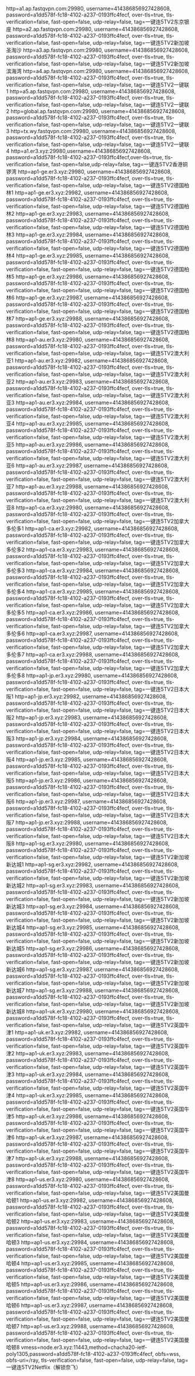 http=a1.ap.fastqvpn.com:29980, username=414386856927428608, password=a1dd578f-fc18-4102-a237-0193ffc4fecf, over-tls=true, tls-verification=false, fast-open=false, udp-relay=false, tag=一键连5TV2东京银座
http=a2.ap.fastqvpn.com:29980, username=414386856927428608, password=a1dd578f-fc18-4102-a237-0193ffc4fecf, over-tls=true, tls-verification=false, fast-open=false, udp-relay=false, tag=一键连5TV2新加坡圣淘沙
http=a3.ap.fastqvpn.com:29980, username=414386856927428608, password=a1dd578f-fc18-4102-a237-0193ffc4fecf, over-tls=true, tls-verification=false, fast-open=false, udp-relay=false, tag=一键连5TV2新加坡滨海湾
http=a4.ap.fastqvpn.com:29980, username=414386856927428608, password=a1dd578f-fc18-4102-a237-0193ffc4fecf, over-tls=true, tls-verification=false, fast-open=false, udp-relay=false, tag=一键连5TV2一键联1
http=a5.ap.fastqvpn.com:29980, username=414386856927428608, password=a1dd578f-fc18-4102-a237-0193ffc4fecf, over-tls=true, tls-verification=false, fast-open=false, udp-relay=false, tag=一键连5TV2一键联2
http=global.ap.fastqvpn.com:29980, username=414386856927428608, password=a1dd578f-fc18-4102-a237-0193ffc4fecf, over-tls=true, tls-verification=false, fast-open=false, udp-relay=false, tag=一键连5TV2一键联3
http=tx.wy.fastqvpn.com:29980, username=414386856927428608, password=a1dd578f-fc18-4102-a237-0193ffc4fecf, over-tls=true, tls-verification=false, fast-open=false, udp-relay=false, tag=一键连5TV2一键联4
http=a1.er3.xyz:29980,username=414386856927428608, password=a1dd578f-fc18-4102-a237-0193ffc4fecf,over-tls=true, tls-verification=false, fast-open=false,udp-relay=false, tag=一键连5TV2香港铜锣湾
http=ap1-ge.er3.xyz:29980, username=414386856927428608, password=a1dd578f-fc18-4102-a237-0193ffc4fecf, over-tls=true, tls-verification=false, fast-open=false, udp-relay=false, tag=一键连5TV2德国柏林1
http=ap1-ge.er3.xyz:29982, username=414386856927428608, password=a1dd578f-fc18-4102-a237-0193ffc4fecf, over-tls=true, tls-verification=false, fast-open=false, udp-relay=false, tag=一键连5TV2德国柏林2
http=ap1-ge.er3.xyz:29983, username=414386856927428608, password=a1dd578f-fc18-4102-a237-0193ffc4fecf, over-tls=true, tls-verification=false, fast-open=false, udp-relay=false, tag=一键连5TV2德国柏林3
http=ap1-ge.er3.xyz:29984, username=414386856927428608, password=a1dd578f-fc18-4102-a237-0193ffc4fecf, over-tls=true, tls-verification=false, fast-open=false, udp-relay=false, tag=一键连5TV2德国柏林4
http=ap1-ge.er3.xyz:29985, username=414386856927428608, password=a1dd578f-fc18-4102-a237-0193ffc4fecf, over-tls=true, tls-verification=false, fast-open=false, udp-relay=false, tag=一键连5TV2德国柏林5
http=ap1-ge.er3.xyz:29986, username=414386856927428608, password=a1dd578f-fc18-4102-a237-0193ffc4fecf, over-tls=true, tls-verification=false, fast-open=false, udp-relay=false, tag=一键连5TV2德国柏林6
http=ap1-ge.er3.xyz:29987, username=414386856927428608, password=a1dd578f-fc18-4102-a237-0193ffc4fecf, over-tls=true, tls-verification=false, fast-open=false, udp-relay=false, tag=一键连5TV2德国柏林7
http=ap1-ge.er3.xyz:29988, username=414386856927428608, password=a1dd578f-fc18-4102-a237-0193ffc4fecf, over-tls=true, tls-verification=false, fast-open=false, udp-relay=false, tag=一键连5TV2德国柏林8
http=ap1-au.er3.xyz:29980, username=414386856927428608, password=a1dd578f-fc18-4102-a237-0193ffc4fecf, over-tls=true, tls-verification=false, fast-open=false, udp-relay=false, tag=一键连5TV2澳大利亚1
http=ap1-au.er3.xyz:29982, username=414386856927428608, password=a1dd578f-fc18-4102-a237-0193ffc4fecf, over-tls=true, tls-verification=false, fast-open=false, udp-relay=false, tag=一键连5TV2澳大利亚2
http=ap1-au.er3.xyz:29983, username=414386856927428608, password=a1dd578f-fc18-4102-a237-0193ffc4fecf, over-tls=true, tls-verification=false, fast-open=false, udp-relay=false, tag=一键连5TV2澳大利亚3
http=ap1-au.er3.xyz:29984, username=414386856927428608, password=a1dd578f-fc18-4102-a237-0193ffc4fecf, over-tls=true, tls-verification=false, fast-open=false, udp-relay=false, tag=一键连5TV2澳大利亚4
http=ap1-au.er3.xyz:29985, username=414386856927428608, password=a1dd578f-fc18-4102-a237-0193ffc4fecf, over-tls=true, tls-verification=false, fast-open=false, udp-relay=false, tag=一键连5TV2澳大利亚5
http=ap1-au.er3.xyz:29986, username=414386856927428608, password=a1dd578f-fc18-4102-a237-0193ffc4fecf, over-tls=true, tls-verification=false, fast-open=false, udp-relay=false, tag=一键连5TV2澳大利亚6
http=ap1-au.er3.xyz:29987, username=414386856927428608, password=a1dd578f-fc18-4102-a237-0193ffc4fecf, over-tls=true, tls-verification=false, fast-open=false, udp-relay=false, tag=一键连5TV2澳大利亚7
http=ap1-au.er3.xyz:29988, username=414386856927428608, password=a1dd578f-fc18-4102-a237-0193ffc4fecf, over-tls=true, tls-verification=false, fast-open=false, udp-relay=false, tag=一键连5TV2澳大利亚8
http=ap1-ca.er3.xyz:29980, username=414386856927428608, password=a1dd578f-fc18-4102-a237-0193ffc4fecf, over-tls=true, tls-verification=false, fast-open=false, udp-relay=false, tag=一键连5TV2加拿大多伦多1
http=ap1-ca.er3.xyz:29982, username=414386856927428608, password=a1dd578f-fc18-4102-a237-0193ffc4fecf, over-tls=true, tls-verification=false, fast-open=false, udp-relay=false, tag=一键连5TV2加拿大多伦多2
http=ap1-ca.er3.xyz:29983, username=414386856927428608, password=a1dd578f-fc18-4102-a237-0193ffc4fecf, over-tls=true, tls-verification=false, fast-open=false, udp-relay=false, tag=一键连5TV2加拿大多伦多3
http=ap1-ca.er3.xyz:29984, username=414386856927428608, password=a1dd578f-fc18-4102-a237-0193ffc4fecf, over-tls=true, tls-verification=false, fast-open=false, udp-relay=false, tag=一键连5TV2加拿大多伦多4
http=ap1-ca.er3.xyz:29985, username=414386856927428608, password=a1dd578f-fc18-4102-a237-0193ffc4fecf, over-tls=true, tls-verification=false, fast-open=false, udp-relay=false, tag=一键连5TV2加拿大多伦多5
http=ap1-ca.er3.xyz:29986, username=414386856927428608, password=a1dd578f-fc18-4102-a237-0193ffc4fecf, over-tls=true, tls-verification=false, fast-open=false, udp-relay=false, tag=一键连5TV2加拿大多伦多6
http=ap1-ca.er3.xyz:29987, username=414386856927428608, password=a1dd578f-fc18-4102-a237-0193ffc4fecf, over-tls=true, tls-verification=false, fast-open=false, udp-relay=false, tag=一键连5TV2加拿大多伦多7
http=ap1-ca.er3.xyz:29988, username=414386856927428608, password=a1dd578f-fc18-4102-a237-0193ffc4fecf, over-tls=true, tls-verification=false, fast-open=false, udp-relay=false, tag=一键连5TV2加拿大多伦多8
http=ap1-jp.er3.xyz:29980, username=414386856927428608, password=a1dd578f-fc18-4102-a237-0193ffc4fecf, over-tls=true, tls-verification=false, fast-open=false, udp-relay=false, tag=一键连5TV2日本大阪1
http=ap1-jp.er3.xyz:29982, username=414386856927428608, password=a1dd578f-fc18-4102-a237-0193ffc4fecf, over-tls=true, tls-verification=false, fast-open=false, udp-relay=false, tag=一键连5TV2日本大阪2
http=ap1-jp.er3.xyz:29983, username=414386856927428608, password=a1dd578f-fc18-4102-a237-0193ffc4fecf, over-tls=true, tls-verification=false, fast-open=false, udp-relay=false, tag=一键连5TV2日本大阪3
http=ap1-jp.er3.xyz:29984, username=414386856927428608, password=a1dd578f-fc18-4102-a237-0193ffc4fecf, over-tls=true, tls-verification=false, fast-open=false, udp-relay=false, tag=一键连5TV2日本大阪4
http=ap1-jp.er3.xyz:29985, username=414386856927428608, password=a1dd578f-fc18-4102-a237-0193ffc4fecf, over-tls=true, tls-verification=false, fast-open=false, udp-relay=false, tag=一键连5TV2日本大阪5
http=ap1-jp.er3.xyz:29986, username=414386856927428608, password=a1dd578f-fc18-4102-a237-0193ffc4fecf, over-tls=true, tls-verification=false, fast-open=false, udp-relay=false, tag=一键连5TV2日本大阪6
http=ap1-jp.er3.xyz:29987, username=414386856927428608, password=a1dd578f-fc18-4102-a237-0193ffc4fecf, over-tls=true, tls-verification=false, fast-open=false, udp-relay=false, tag=一键连5TV2日本大阪7
http=ap1-jp.er3.xyz:29988, username=414386856927428608, password=a1dd578f-fc18-4102-a237-0193ffc4fecf, over-tls=true, tls-verification=false, fast-open=false, udp-relay=false, tag=一键连5TV2日本大阪8
http=ap1-sg.er3.xyz:29980, username=414386856927428608, password=a1dd578f-fc18-4102-a237-0193ffc4fecf, over-tls=true, tls-verification=false, fast-open=false, udp-relay=false, tag=一键连5TV2新加坡新达城1
http=ap1-sg.er3.xyz:29982, username=414386856927428608, password=a1dd578f-fc18-4102-a237-0193ffc4fecf, over-tls=true, tls-verification=false, fast-open=false, udp-relay=false, tag=一键连5TV2新加坡新达城2
http=ap1-sg.er3.xyz:29983, username=414386856927428608, password=a1dd578f-fc18-4102-a237-0193ffc4fecf, over-tls=true, tls-verification=false, fast-open=false, udp-relay=false, tag=一键连5TV2新加坡新达城3
http=ap1-sg.er3.xyz:29984, username=414386856927428608, password=a1dd578f-fc18-4102-a237-0193ffc4fecf, over-tls=true, tls-verification=false, fast-open=false, udp-relay=false, tag=一键连5TV2新加坡新达城4
http=ap1-sg.er3.xyz:29985, username=414386856927428608, password=a1dd578f-fc18-4102-a237-0193ffc4fecf, over-tls=true, tls-verification=false, fast-open=false, udp-relay=false, tag=一键连5TV2新加坡新达城5
http=ap1-sg.er3.xyz:29986, username=414386856927428608, password=a1dd578f-fc18-4102-a237-0193ffc4fecf, over-tls=true, tls-verification=false, fast-open=false, udp-relay=false, tag=一键连5TV2新加坡新达城6
http=ap1-sg.er3.xyz:29987, username=414386856927428608, password=a1dd578f-fc18-4102-a237-0193ffc4fecf, over-tls=true, tls-verification=false, fast-open=false, udp-relay=false, tag=一键连5TV2新加坡新达城7
http=ap1-sg.er3.xyz:29988, username=414386856927428608, password=a1dd578f-fc18-4102-a237-0193ffc4fecf, over-tls=true, tls-verification=false, fast-open=false, udp-relay=false, tag=一键连5TV2新加坡新达城8
http=ap1-uk.er3.xyz:29980, username=414386856927428608, password=a1dd578f-fc18-4102-a237-0193ffc4fecf, over-tls=true, tls-verification=false, fast-open=false, udp-relay=false, tag=一键连5TV2英国牛津1
http=ap1-uk.er3.xyz:29982, username=414386856927428608, password=a1dd578f-fc18-4102-a237-0193ffc4fecf, over-tls=true, tls-verification=false, fast-open=false, udp-relay=false, tag=一键连5TV2英国牛津2
http=ap1-uk.er3.xyz:29983, username=414386856927428608, password=a1dd578f-fc18-4102-a237-0193ffc4fecf, over-tls=true, tls-verification=false, fast-open=false, udp-relay=false, tag=一键连5TV2英国牛津3
http=ap1-uk.er3.xyz:29984, username=414386856927428608, password=a1dd578f-fc18-4102-a237-0193ffc4fecf, over-tls=true, tls-verification=false, fast-open=false, udp-relay=false, tag=一键连5TV2英国牛津4
http=ap1-uk.er3.xyz:29985, username=414386856927428608, password=a1dd578f-fc18-4102-a237-0193ffc4fecf, over-tls=true, tls-verification=false, fast-open=false, udp-relay=false, tag=一键连5TV2英国牛津5
http=ap1-uk.er3.xyz:29986, username=414386856927428608, password=a1dd578f-fc18-4102-a237-0193ffc4fecf, over-tls=true, tls-verification=false, fast-open=false, udp-relay=false, tag=一键连5TV2英国牛津6
http=ap1-uk.er3.xyz:29987, username=414386856927428608, password=a1dd578f-fc18-4102-a237-0193ffc4fecf, over-tls=true, tls-verification=false, fast-open=false, udp-relay=false, tag=一键连5TV2英国牛津7
http=ap1-uk.er3.xyz:29988, username=414386856927428608, password=a1dd578f-fc18-4102-a237-0193ffc4fecf, over-tls=true, tls-verification=false, fast-open=false, udp-relay=false, tag=一键连5TV2英国牛津8
http=ap1-us.er3.xyz:29980, username=414386856927428608, password=a1dd578f-fc18-4102-a237-0193ffc4fecf, over-tls=true, tls-verification=false, fast-open=false, udp-relay=false, tag=一键连5TV2美国曼哈顿1
http=ap1-us.er3.xyz:29982, username=414386856927428608, password=a1dd578f-fc18-4102-a237-0193ffc4fecf, over-tls=true, tls-verification=false, fast-open=false, udp-relay=false, tag=一键连5TV2美国曼哈顿2
http=ap1-us.er3.xyz:29983, username=414386856927428608, password=a1dd578f-fc18-4102-a237-0193ffc4fecf, over-tls=true, tls-verification=false, fast-open=false, udp-relay=false, tag=一键连5TV2美国曼哈顿3
http=ap1-us.er3.xyz:29984, username=414386856927428608, password=a1dd578f-fc18-4102-a237-0193ffc4fecf, over-tls=true, tls-verification=false, fast-open=false, udp-relay=false, tag=一键连5TV2美国曼哈顿4
http=ap1-us.er3.xyz:29985, username=414386856927428608, password=a1dd578f-fc18-4102-a237-0193ffc4fecf, over-tls=true, tls-verification=false, fast-open=false, udp-relay=false, tag=一键连5TV2美国曼哈顿5
http=ap1-us.er3.xyz:29986, username=414386856927428608, password=a1dd578f-fc18-4102-a237-0193ffc4fecf, over-tls=true, tls-verification=false, fast-open=false, udp-relay=false, tag=一键连5TV2美国曼哈顿6
http=ap1-us.er3.xyz:29987, username=414386856927428608, password=a1dd578f-fc18-4102-a237-0193ffc4fecf, over-tls=true, tls-verification=false, fast-open=false, udp-relay=false, tag=一键连5TV2美国曼哈顿7
http=ap1-us.er3.xyz:29988, username=414386856927428608, password=a1dd578f-fc18-4102-a237-0193ffc4fecf, over-tls=true, tls-verification=false, fast-open=false, udp-relay=false, tag=一键连5TV2美国曼哈顿8
vmess=node.er3.xyz:11443,method=chacha20-ietf-poly1305,password=a1dd578f-fc18-4102-a237-0193ffc4fecf, obfs=wss, obfs-uri=/ray, tls-verification=false, fast-open=false, udp-relay=false, tag=一键连5TV2Netflix（解锁奈飞）
